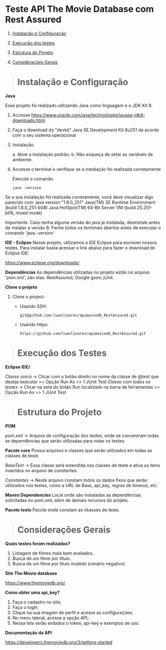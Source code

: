   # Teste API The Movie Database com Rest Assured

1. [Instalação e Configuração](https://github.com/luanlinares/apimoviedb_RestAssured/blob/master/README.md#instalacao-e-configuracao)  

2. [Execução dos testes](https://github.com/luanlinares/apimoviedb_RestAssured/blob/master/README.md#execucao-dos-testes)  

3. [Estrutura do Projeto](https://github.com/luanlinares/apimoviedb_RestAssured/blob/master/README.md#estrutura-do-projeto)

4. [Considerações Gerais](https://github.com/luanlinares/apimoviedb_RestAssured/blob/master/README.md#consideracoes-gerais)  


> # Instalação e Configuração

**Java**

Esse projeto foi realizado utilizando Java como linguagem e o JDK Kit 8.

1. Accesse https://www.oracle.com/java/technologies/javase-jdk8-downloads.html.

2. Faça o download do "devkit" Java SE Development Kit 8u251 de acordo com o seu sistema operacional

3. Instalação. 
    
    a. Ative a instalação padrão.
    b. Não esqueça de setar as variáveis de ambiente. 

4. Accesse o terminal e verifique se a instalação foi realizada corretamente
    
   Execute o comando

    `java -version`

 Se a sua instalação foi realizada corretamente, você deve visualizar algo parecido com:
        java version "1.8.0_251"
        Java(TM) SE Runtime Environment (build 1.8.0_251-b08)
        Java HotSpot(TM) 64-Bit Server VM (build 25.251-b08, mixed mode)


*Importante:*
Caso tenha alguma versão do java ja instalada, desinstale antes de instalar a versão 8.
Feche todos os terminais abertos antes de executar o comando 'java -version'



**IDE - Eclipse**
Nesse projeto, utilizamos a IDE Eclipse para escrever nossos testes. Para instalar basta acessar o link abaixo para fazer o download do Eclipse IDE:

https://www.eclipse.org/downloads/


**Dependências**
As dependências utilizadas no projeto estão no arquivo 'pom.xml', são elas: 
RestAssured;
Google gson;
jUnit.


**Clone o projeto**

1. Clone o project:
    
    * Usando SSH:
        
        `git@github.com:luanlinares/apimoviedb_RestAssured.git`

    * Usando https:
        
        `https://github.com/luanlinares/apimoviedb_RestAssured.git`


>  # Execução dos Testes

**Eclipse IDE/**

*Classe única* → Clicar com o botão direito no nome da classe de @test que deseja executar >> Opção Run As >> 1 JUnit Test 
*Classe com todos os testes* → Clicar na seta do botão Run localizado na barra de ferramentas >> Opção Run As >> 1 JUnit Test 



>  # Estrutura do Projeto

**POM**

*pom.xml* → Arquivo de configuração dos testes, onde se concentram todas as dependências que serão utilizadas para rodar os testes. 


**Pacote core**
Possui arquivos e classes que serão utilizados em todas as classes de teste. 

*BaseTest* → Essa classe será extendida nas classes de teste e ativa os itens inseridos no arquivo de constantes. 


*Constantes* → Neste arquivo constam todos os dados fixos que serão utilizados nos testes, como a URL de Base, api_key, regras de timeout, etc.


**Maven Dependencies**
Local onde são instaladas as dependências solicitadas no pom.xml, além de demais recursos do projeto. 


**Pacote tests**
Pacote onde constam as ckasses de teste. 


>  # Considerações Gerais

**Quais testes foram realizados?**
 
1. Listagem de filmes mais bem avaliados.
2. Busca de um filme por título.
3. Busca de um filme por título inválido (cenário negativo)


**Site The Movie database**

https://www.themoviedb.org/


**Como obter uma api_key?**
1. Faça o cadastro no site;
2. Faça o login;
3. Clique na sua imagem de perfil e acesse as configurações;
4. No menu lateral, acesse a opção API;
5. Nessa tela serão exibidos o token, api-key e exemplos de uso.


**Documentação da API**

https://developers.themoviedb.org/3/getting-started

